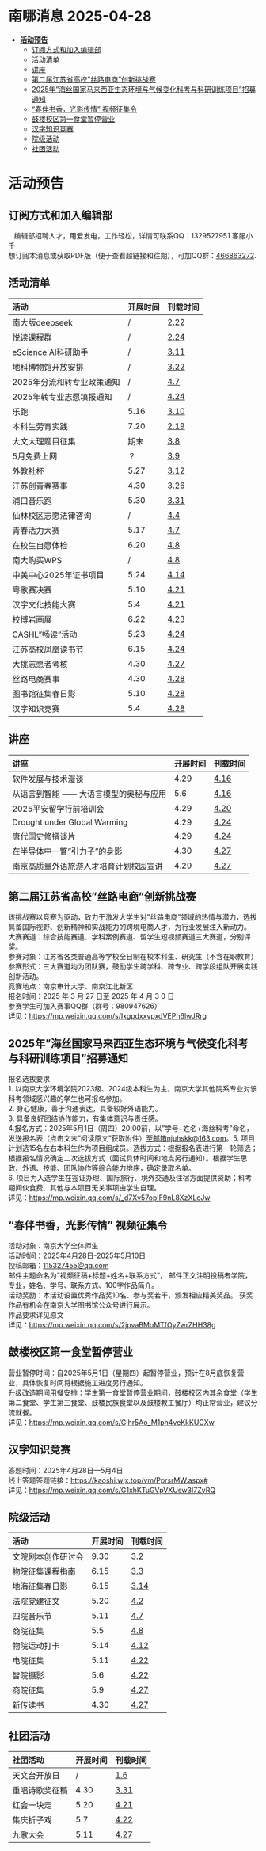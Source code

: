 # 南哪消息 2025-04-28

-   <a href="#活动预告" id="toc-活动预告"><strong>活动预告</strong></a>
    -   <a href="#订阅方式和加入编辑部"
        id="toc-订阅方式和加入编辑部">订阅方式和加入编辑部</a>
    -   <a href="#活动清单" id="toc-活动清单">活动清单</a>
    -   <a href="#讲座" id="toc-讲座">讲座</a>
    -   <a href="#第二届江苏省高校丝路电商创新挑战赛"
        id="toc-第二届江苏省高校丝路电商创新挑战赛">第二届江苏省高校”丝路电商”创新挑战赛</a>
    -   <a
        href="#年海丝国家马来西亚生态环境与气候变化科考与科研训练项目招募通知"
        id="toc-年海丝国家马来西亚生态环境与气候变化科考与科研训练项目招募通知">2025年”海丝国家马来西亚生态环境与气候变化科考与科研训练项目”招募通知</a>
    -   <a href="#春伴书香光影传情-视频征集令"
        id="toc-春伴书香光影传情-视频征集令">“春伴书香，光影传情” 视频征集令</a>
    -   <a href="#鼓楼校区第一食堂暂停营业"
        id="toc-鼓楼校区第一食堂暂停营业">鼓楼校区第一食堂暂停营业</a>
    -   <a href="#汉字知识竞赛" id="toc-汉字知识竞赛">汉字知识竞赛</a>
    -   <a href="#院级活动" id="toc-院级活动">院级活动</a>
    -   <a href="#社团活动" id="toc-社团活动">社团活动</a>

# **活动预告**

## 订阅方式和加入编辑部

   编辑部招聘人才，用爱发电，工作轻松，详情可联系QQ：1329527951
客服小千  
想订阅本消息或获取PDF版（便于查看超链接和往期），可加QQ群：[466863272](https://qm.qq.com/q/4HL41Nt3sQ).

## 活动清单

| 活动                       | 开展时间 | 刊载时间                                          |
|:---------------------------|:---------|:--------------------------------------------------|
| 南大版deepseek             | /        | [2.22](https://nik-nul.github.io/news/2025-02-22) |
| 悦读课程群                 | /        | [2.24](https://nik-nul.github.io/news/2025-02-24) |
| eScience AI科研助手        | /        | [3.11](https://nik-nul.github.io/news/2025-03-11) |
| 地科博物馆开放安排         | /        | [3.22](https://nik-nul.github.io/news/2025-03-22) |
| 2025年分流和转专业政策通知 | /        | [4.7](https://nik-nul.github.io/news/2025-04-07)  |
| 2025年转专业志愿填报通知   | /        | [4.24](https://nik-nul.github.io/news/2025-04-24) |
| 乐跑                       | 5.16     | [3.10](https://nik-nul.github.io/news/2025-03-10) |
| 本科生劳育实践             | 7.20     | [2.19](https://nik-nul.github.io/news/2025-02-19) |
| 大文大理题目征集           | 期末     | [3.8](https://nik-nul.github.io/news/2025-03-08)  |
| 5月免费上网                | ？       | [3.9](https://nik-nul.github.io/news/2025-03-09)  |
| 外教社杯                   | 5.27     | [3.12](https://nik-nul.github.io/news/2025-03-12) |
| 江苏创青春赛事             | 4.30     | [3.26](https://nik-nul.github.io/news/2025-03-26) |
| 浦口音乐跑                 | 5.30     | [3.31](https://nik-nul.github.io/news/2025-03-31) |
| 仙林校区志愿法律咨询       | /        | [4.4](https://nik-nul.github.io/news/2025-04-04)  |
| 青春活力大赛               | 5.17     | [4.7](https://nik-nul.github.io/news/2025-04-07)  |
| 在校生自愿体检             | 6.20     | [4.8](https://nik-nul.github.io/news/2025-04-08)  |
| 南大购买WPS                | /        | [4.8](https://nik-nul.github.io/news/2025-04-08)  |
| 中美中心2025年证书项目     | 5.24     | [4.14](https://nik-nul.github.io/news/2025-04-14) |
| 粤歌赛决赛                 | 5.10     | [4.21](https://nik-nul.github.io/news/2025-04-21) |
| 汉字文化技能大赛           | 5.4      | [4.21](https://nik-nul.github.io/news/2025-04-21) |
| 校博岩画展                 | 6.22     | [4.23](https://nik-nul.github.io/news/2025-04-23) |
| CASHL”畅读”活动            | 5.23     | [4.24](https://nik-nul.github.io/news/2025-04-24) |
| 江苏高校凤凰读书节         | 6.15     | [4.24](https://nik-nul.github.io/news/2025-04-24) |
| 大挑志愿者考核             | 4.30     | [4.27](https://nik-nul.github.io/news/2025-04-27) |
| 丝路电商赛事               | 4.30     | [4.28](https://nik-nul.github.io/news/2025-04-28) |
| 图书馆征集春日影           | 5.10     | [4.28](https://nik-nul.github.io/news/2025-04-28) |
| 汉字知识竞赛               | 5.4      | [4.28](https://nik-nul.github.io/news/2025-04-28) |

## 讲座

| 讲座                                   | 开展时间 | 刊载时间                                          |
|:---------------------------------------|:---------|:--------------------------------------------------|
| 软件发展与技术漫谈                     | 4.29     | [4.16](https://nik-nul.github.io/news/2025-04-16) |
| 从语言到智能 ⸺ 大语言模型的奥秘与应用  | 5.6      | [4.16](https://nik-nul.github.io/news/2025-04-16) |
| 2025平安留学行前培训会                 | 4.29     | [4.20](https://nik-nul.github.io/news/2025-04-20) |
| Drought under Global Warming           | 4.29     | [4.24](https://nik-nul.github.io/news/2025-04-24) |
| 唐代国史修撰谈片                       | 4.29     | [4.24](https://nik-nul.github.io/news/2025-04-24) |
| 在半导体中一瞥”引力子”的身影           | 4.30     | [4.27](https://nik-nul.github.io/news/2025-04-27) |
| 南京高质量外语旅游人才培育计划校园宣讲 | 4.29     | [4.27](https://nik-nul.github.io/news/2025-04-27) |

## 第二届江苏省高校”丝路电商”创新挑战赛

该挑战赛以竞赛为驱动，致力于激发大学生对”丝路电商”领域的热情与潜力，选拔具备国际视野、创新精神和实战能力的跨境电商人才，为行业发展注入新动力。  
大赛赛道：综合技能赛道、学科案例赛道、留学生短视频赛道三大赛道，分别评奖。  
参赛对象：江苏省各类普通高等学校全日制在校本科生、研究生（不含在职教育）  
参赛形式：三大赛道均为团队赛，鼓励学生跨学科、跨专业、跨学段组队开展实践创新活动。  
竞赛地点：南京审计大学、南京江北新区  
报名时间：2025 年 3 月 27 日至 2025 年 4 月 3 0 日  
参赛学生可加入赛事QQ群（群号：980947626）  
详见：<https://mp.weixin.qq.com/s/IxgpdxxvpxdVEPh6lwJRrg>

## 2025年”海丝国家马来西亚生态环境与气候变化科考与科研训练项目”招募通知

报名选拔要求  
1.
以南京大学环境学院2023级、2024级本科生为主，南京大学其他院系专业对该科考领域感兴趣的学生也可报名参加。  
2. 身心健康，善于沟通表达，具备较好外语能力。  
3. 具备良好团结协作能力，有集体意识与责任感。  
4.报名方式：2025年5月1日（周四）20:00前，以”学号+姓名+海丝科考”命名，发送报名表（点击文末”阅读原文”获取附件）至邮箱njuhskk@163.com。5.
项目计划选15名左右本科生作为项目组成员。选拔方式：根据报名表进行第一轮筛选；根据报名情况确定二次选拔方式（面试具体时间和地点另行通知）。根据学生思政、外语、技能、团队协作等综合能力排序，确定录取名单。  
6.
项目为入选学生在签证办理、国际旅行、境外交通及住宿方面提供资助；科考期间伙食费、其他与本项目无关事项由学生自理。  
详见：<https://mp.weixin.qq.com/s/_d7Xv57opIF9nL8XzXLcJw>

## “春伴书香，光影传情” 视频征集令

活动对象：南京大学全体师生  
活动时间：2025年4月28日-2025年5月10日  
投稿邮箱：115327455@qq.com  
邮件主题命名为”视频征稿+标题+姓名+联系方式”，
邮件正文注明投稿者学院，专业，姓名、学号、联系方式、100字作品简介。  
活动奖励：本活动设置优秀作品奖10名、参与奖若干，颁发相应精美奖品。
获奖作品有机会在南京大学图书馆公众号进行展示。  
作品要求详见原文  
详见：<https://mp.weixin.qq.com/s/2jpvaBMoMTfOy7wrZHH38g>

## 鼓楼校区第一食堂暂停营业

营业暂停时间：自2025年5月1日（星期四）起暂停营业，预计在8月底恢复营业，具体恢复时间将根据施工进度另行通知。  
升级改造期间用餐安排：学生第一食堂暂停营业期间，鼓楼校区内其余食堂（学生第二食堂、学生第三食堂、鼓楼民族食堂以及鼓楼教工餐厅）均正常营业，建议分流就餐。  
详见：<https://mp.weixin.qq.com/s/Gjhr5Ao_M1ph4veKkKUCXw>

## 汉字知识竞赛

答题时间：2025年4月28日—5月4日  
线上答题答题链接：https://kaoshi.wjx.top/vm/PprsrMW.aspx#  
详见：<https://mp.weixin.qq.com/s/G1xhKTuGVpVXUsw3I7ZyRQ>

## 院级活动

| 活动               | 开展时间 | 刊载时间                                          |
|:-------------------|:---------|:--------------------------------------------------|
| 文院剧本创作研讨会 | 9.30     | [3.2](https://nik-nul.github.io/news/2025-03-02)  |
| 物院征集课程指南   | 6.15     | [3.3](https://nik-nul.github.io/news/2025-03-03)  |
| 地海征集春日影     | 6.15     | [3.14](https://nik-nul.github.io/news/2025-03-14) |
| 法院党建征文       | 5.20     | [4.2](https://nik-nul.github.io/news/2025-04-02)  |
| 四院音乐节         | 5.11     | [4.7](https://nik-nul.github.io/news/2025-04-07)  |
| 商院征集           | 5.5      | [4.8](https://nik-nul.github.io/news/2025-04-08)  |
| 物院运动打卡       | 5.14     | [4.12](https://nik-nul.github.io/news/2025-04-12) |
| 电院征集           | 5.11     | [4.22](https://nik-nul.github.io/news/2025-04-22) |
| 智院摄影           | 5.6      | [4.22](https://nik-nul.github.io/news/2025-04-22) |
| 商院征集           | 5.9      | [4.27](https://nik-nul.github.io/news/2025-04-27) |
| 新传读书           | 4.30     | [4.27](https://nik-nul.github.io/news/2025-04-27) |

## 社团活动

| 社团活动       | 开展时间 | 刊载时间                                          |
|:---------------|:---------|:--------------------------------------------------|
| 天文台开放日   | /        | [1.6](https://nik-nul.github.io/news/2025-01-06)  |
| 重唱诗歌奖征稿 | 4.30     | [3.31](https://nik-nul.github.io/news/2025-03-31) |
| 红会一块走     | 5.20     | [4.21](https://nik-nul.github.io/news/2025-04-21) |
| 集庆折子戏     | 5.7      | [4.22](https://nik-nul.github.io/news/2025-04-22) |
| 九歌大会       | 5.11     | [4.27](https://nik-nul.github.io/news/2025-04-27) |
